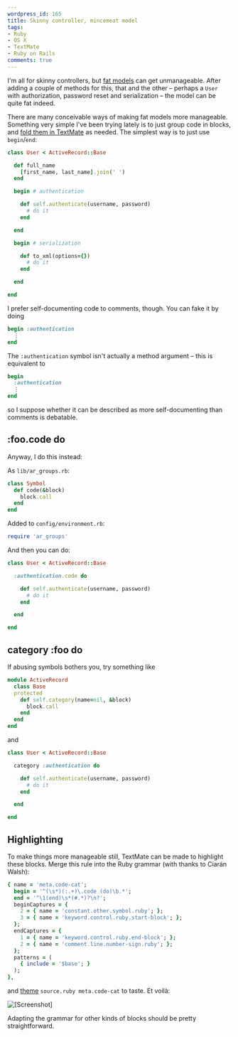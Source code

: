```yaml
---
wordpress_id: 165
title: Skinny controller, mincemeat model
tags:
- Ruby
- OS X
- TextMate
- Ruby on Rails
comments: true
---
```

I'm all for skinny controllers, but <a href="http://weblog.jamisbuck.org/2006/10/18/skinny-controller-fat-model">fat models</a> can get unmanageable. After adding a couple of methods for this, that and the other – perhaps a <code>User</code> with authorization, password reset and serialization – the model can be quite fat indeed.

There are many conceivable ways of making fat models more manageable. Something very simple I've been trying lately is to just group code in blocks, and <a href="http://macromates.com/textmate/manual/navigation_overview#collapsing_text_blocks_foldings">fold them in TextMate</a> as needed. The simplest way is to just use <code>begin</code>/<code>end</code>:

<!--more-->

``` ruby
class User < ActiveRecord::Base

  def full_name
    [first_name, last_name].join(' ')
  end

  begin # authentication

    def self.authenticate(username, password)
      # do it
    end

  end

  begin # serialization

    def to_xml(options={})
      # do it
    end

  end

end
```

I prefer self-documenting code to comments, though. You can fake it by doing

``` ruby
begin :authentication
  ⋮
end
```
The <code>:authentication</code> symbol isn't actually a method argument – this is equivalent to

``` ruby
begin
  :authentication
  ⋮
end
```
so I suppose whether it can be described as more self-documenting than comments is debatable.

## :foo.code do

Anyway, I do this instead:

As <code>lib/ar_groups.rb</code>:

``` ruby
class Symbol
  def code(&block)
    block.call
  end
end
```

Added to <code>config/environment.rb</code>:

``` ruby
require 'ar_groups'
```

And then you can do:

``` ruby
class User < ActiveRecord::Base

  :authentication.code do

    def self.authenticate(username, password)
      # do it
    end

  end

end
```

## category :foo do

If abusing symbols bothers you, try something like

``` ruby
module ActiveRecord
  class Base
  protected
    def self.category(name=nil, &block)
      block.call
    end
  end
end
```
and

``` ruby
class User < ActiveRecord::Base

  category :authentication do

    def self.authenticate(username, password)
      # do it
    end

  end

end
```

## Highlighting

To make things more manageable still, TextMate can be made to highlight these blocks. Merge this rule into the Ruby grammar (with thanks to Ciarán Walsh):

``` ruby
{ name = 'meta.code-cat';
  begin = '^(\s*)(:.+)\.code (do)\b.*';
  end = '^\1(end)\s*(#.*)?\n?';
  beginCaptures = {
    2 = { name = 'constant.other.symbol.ruby'; };
    3 = { name = 'keyword.control.ruby.start-block'; };
  };
  endCaptures = {
    1 = { name = 'keyword.control.ruby.end-block'; };
    2 = { name = 'comment.line.number-sign.ruby'; };
  };
  patterns = (
    { include = '$base'; }
  );
},
```
and <a href="http://macromates.com/textmate/manual/themes">theme</a> <code>source.ruby meta.code-cat</code> to taste. Et voilà:

<p class="center"><img src="/uploads/ar-categories_tm.png" alt="[Screenshot]" /></p>

Adapting the grammar for other kinds of blocks should be pretty straightforward.
